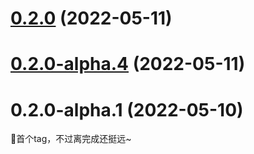 

# [0.2.0](https://github.com/shadowfish07/VuePressAdmin-backend/compare/0.2.0-alpha.4...0.2.0) (2022-05-11)

# [0.2.0-alpha.4](https://github.com/shadowfish07/VuePressAdmin-backend/compare/0.2.0-alpha.1...0.2.0-alpha.4) (2022-05-11)

# 0.2.0-alpha.1 (2022-05-10)

🎇首个tag，不过离完成还挺远~
